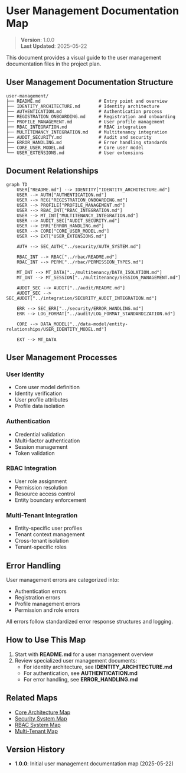 
# User Management Documentation Map

> **Version**: 1.0.0  
> **Last Updated**: 2025-05-22

This document provides a visual guide to the user management documentation files in the project plan.

## User Management Documentation Structure

```
user-management/
├── README.md                      # Entry point and overview
├── IDENTITY_ARCHITECTURE.md       # Identity architecture
├── AUTHENTICATION.md              # Authentication process
├── REGISTRATION_ONBOARDING.md     # Registration and onboarding
├── PROFILE_MANAGEMENT.md          # User profile management
├── RBAC_INTEGRATION.md            # RBAC integration
├── MULTITENANCY_INTEGRATION.md    # Multitenancy integration
├── AUDIT_SECURITY.md              # Audit and security
├── ERROR_HANDLING.md              # Error handling standards
├── CORE_USER_MODEL.md             # Core user model
└── USER_EXTENSIONS.md             # User extensions
```

## Document Relationships

```mermaid
graph TD
    USER["README.md"] --> IDENTITY["IDENTITY_ARCHITECTURE.md"]
    USER --> AUTH["AUTHENTICATION.md"]
    USER --> REG["REGISTRATION_ONBOARDING.md"]
    USER --> PROFILE["PROFILE_MANAGEMENT.md"]
    USER --> RBAC_INT["RBAC_INTEGRATION.md"]
    USER --> MT_INT["MULTITENANCY_INTEGRATION.md"]
    USER --> AUDIT_SEC["AUDIT_SECURITY.md"]
    USER --> ERR["ERROR_HANDLING.md"]
    USER --> CORE["CORE_USER_MODEL.md"]
    USER --> EXT["USER_EXTENSIONS.md"]
    
    AUTH --> SEC_AUTH["../security/AUTH_SYSTEM.md"]
    
    RBAC_INT --> RBAC["../rbac/README.md"]
    RBAC_INT --> PERM["../rbac/PERMISSION_TYPES.md"]
    
    MT_INT --> MT_DATA["../multitenancy/DATA_ISOLATION.md"]
    MT_INT --> MT_SESSION["../multitenancy/SESSION_MANAGEMENT.md"]
    
    AUDIT_SEC --> AUDIT["../audit/README.md"]
    AUDIT_SEC --> SEC_AUDIT["../integration/SECURITY_AUDIT_INTEGRATION.md"]
    
    ERR --> SEC_ERR["../security/ERROR_HANDLING.md"]
    ERR --> LOG_FORMAT["../audit/LOG_FORMAT_STANDARDIZATION.md"]
    
    CORE --> DATA_MODEL["../data-model/entity-relationships/USER_IDENTITY_MODEL.md"]
    
    EXT --> MT_DATA
```

## User Management Processes

### User Identity
- Core user model definition
- Identity verification
- User profile attributes
- Profile data isolation

### Authentication
- Credential validation
- Multi-factor authentication
- Session management
- Token validation

### RBAC Integration
- User role assignment
- Permission resolution
- Resource access control
- Entity boundary enforcement

### Multi-Tenant Integration
- Entity-specific user profiles
- Tenant context management
- Cross-tenant isolation
- Tenant-specific roles

## Error Handling

User management errors are categorized into:

- Authentication errors
- Registration errors
- Profile management errors
- Permission and role errors

All errors follow standardized error response structures and logging.

## How to Use This Map

1. Start with **README.md** for a user management overview
2. Review specialized user management documents:
   - For identity architecture, see **IDENTITY_ARCHITECTURE.md**
   - For authentication, see **AUTHENTICATION.md**
   - For error handling, see **ERROR_HANDLING.md**

## Related Maps

- [Core Architecture Map](CORE_ARCHITECTURE_MAP.md)
- [Security System Map](SECURITY_SYSTEM_MAP.md)
- [RBAC System Map](RBAC_SYSTEM_MAP.md)
- [Multi-Tenant Map](MULTI_TENANT_MAP.md)

## Version History

- **1.0.0**: Initial user management documentation map (2025-05-22)

